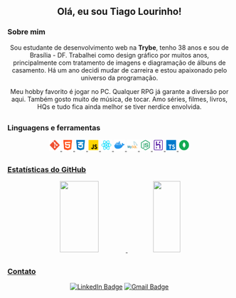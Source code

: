<h2 align="center">Olá, eu sou Tiago Lourinho!</h1>

### Sobre mim

<p align="center">Sou estudante de desenvolvimento web na <strong><a href="https://www.betrybe.com/" style="text-decoration: none">Trybe</a></strong>, tenho 38 anos e sou de Brasília - DF. Trabalhei como design gráfico por muitos anos, principalmente com tratamento de imagens e diagramação de álbuns de casamento. Há um ano decidi mudar de carreira e estou apaixonado pelo universo da programação.</p>

<p align="center">Meu hobby favorito é jogar no PC. Qualquer RPG já garante a diversão por aqui. Também gosto muito de música, de tocar. Amo séries, filmes, livros, HQs e tudo fica ainda melhor se tiver nerdice envolvida.</p>

##

### Linguagens e ferramentas

<div align="center">
  <a href="https://github.com/TiLourinho">
  <img width="5%" height="auto" src="https://github.com/TiLourinho/TiLourinho/blob/main/assets/Git.png" alt="Git logo"/>
  <img width="5%" height="auto" src="https://github.com/TiLourinho/TiLourinho/blob/main/assets/HTML.png" alt="HTML logo"/>
  <img width="5%" height="auto" src="https://github.com/TiLourinho/TiLourinho/blob/main/assets/CSS.png" alt="CSS logo"/>
  <img width="5%" height="auto" src="https://github.com/TiLourinho/TiLourinho/blob/main/assets/JavaScript.png" alt="JavaScript logo"/>
  <img width="5%" height="auto" src="https://github.com/TiLourinho/TiLourinho/blob/main/assets/React.png" alt="React logo"/>
  <img width="5%" height="auto" src="https://github.com/TiLourinho/TiLourinho/blob/main/assets/Docker.png" alt="Docker logo"/>
  <img width="5%" height="auto" src="https://github.com/TiLourinho/TiLourinho/blob/main/assets/MySQL.png" alt="MySQL logo"/>
  <img width="5%" height="auto" src="https://github.com/TiLourinho/TiLourinho/blob/main/assets/NodeJS.png" alt="NodeJS logo"/>
  <img width="5%" height="auto" src="https://github.com/TiLourinho/TiLourinho/blob/main/assets/Heroku.png" alt="Heroku logo"/>
  <img width="5%" height="auto" src="https://github.com/TiLourinho/TiLourinho/blob/main/assets/TypeScript.png" alt="TypeScript logo"/>
  <img width="5%" height="auto" src="https://github.com/TiLourinho/TiLourinho/blob/main/assets/MongoDB.png" alt="MongoDB logo"/>
</div>

##

### Estatísticas do GitHub

<div align="center">
  <a href="https://github.com/TiLourinho">
  <img height="160em" width="41.5%" src="https://github-readme-stats.vercel.app/api?username=TiLourinho&show_icons=true&theme=graywhite&include_all_commits=true&count_private=true"/>
  <img height="160em" width="35%" src="https://github-readme-stats.vercel.app/api/top-langs/?username=TiLourinho&layout=compact&langs_count=7&theme=graywhite"/>
</div>

##

### Contato

<div align="center">

  [![LinkedIn Badge](https://img.shields.io/badge/LinkedIn-0077B5?style=for-the-badge&logo=linkedin&logoColor=white)](https://www.linkedin.com/in/lourinho-tiago/)
  [![Gmail Badge](https://img.shields.io/badge/-gmail-c14438?style=for-the-badge&logo=Gmail&logoColor=white&link=mailto:lourinho.tiago@gmail.com)](mailto:lourinho.tiago@gmail.com)
  
</div>
